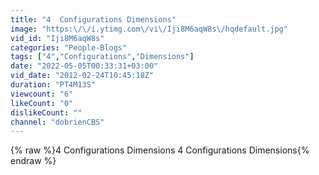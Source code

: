 ```yaml
---
title: "4  Configurations Dimensions"
image: "https:\/\/i.ytimg.com\/vi\/Iji8M6aqW8s\/hqdefault.jpg"
vid_id: "Iji8M6aqW8s"
categories: "People-Blogs"
tags: ["4","Configurations","Dimensions"]
date: "2022-05-05T00:33:31+03:00"
vid_date: "2012-02-24T10:45:18Z"
duration: "PT4M13S"
viewcount: "6"
likeCount: "0"
dislikeCount: ""
channel: "dobrienCBS"
---
```

{% raw %}4  Configurations Dimensions 4 Configurations Dimensions{% endraw %}
